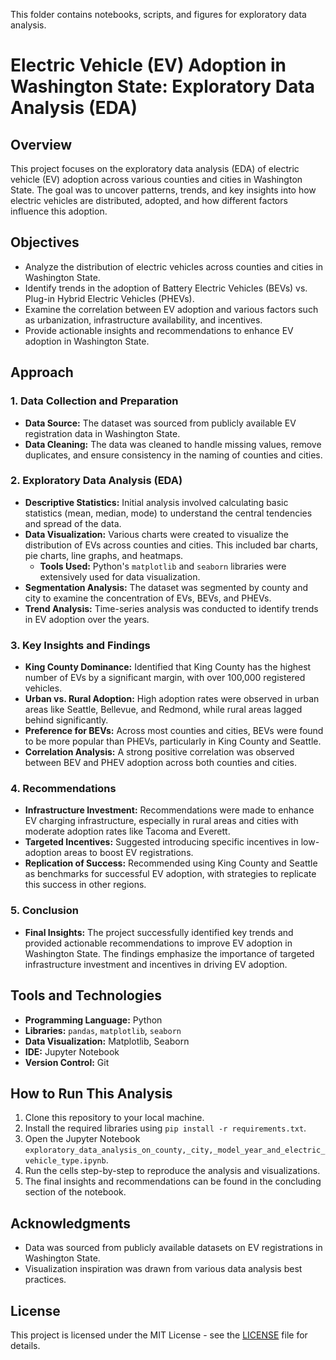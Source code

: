 This folder contains notebooks, scripts, and figures for exploratory data analysis. 


# Electric Vehicle (EV) Adoption in Washington State: Exploratory Data Analysis (EDA)

## Overview
This project focuses on the exploratory data analysis (EDA) of electric vehicle (EV) adoption across various counties and cities in Washington State. The goal was to uncover patterns, trends, and key insights into how electric vehicles are distributed, adopted, and how different factors influence this adoption.

## Objectives
- Analyze the distribution of electric vehicles across counties and cities in Washington State.
- Identify trends in the adoption of Battery Electric Vehicles (BEVs) vs. Plug-in Hybrid Electric Vehicles (PHEVs).
- Examine the correlation between EV adoption and various factors such as urbanization, infrastructure availability, and incentives.
- Provide actionable insights and recommendations to enhance EV adoption in Washington State.

## Approach

### 1. **Data Collection and Preparation**
   - **Data Source:** The dataset was sourced from publicly available EV registration data in Washington State.
   - **Data Cleaning:** The data was cleaned to handle missing values, remove duplicates, and ensure consistency in the naming of counties and cities.

### 2. **Exploratory Data Analysis (EDA)**
   - **Descriptive Statistics:** Initial analysis involved calculating basic statistics (mean, median, mode) to understand the central tendencies and spread of the data.
   - **Data Visualization:** Various charts were created to visualize the distribution of EVs across counties and cities. This included bar charts, pie charts, line graphs, and heatmaps.
     - **Tools Used:** Python's `matplotlib` and `seaborn` libraries were extensively used for data visualization.
   - **Segmentation Analysis:** The dataset was segmented by county and city to examine the concentration of EVs, BEVs, and PHEVs.
   - **Trend Analysis:** Time-series analysis was conducted to identify trends in EV adoption over the years.

### 3. **Key Insights and Findings**
   - **King County Dominance:** Identified that King County has the highest number of EVs by a significant margin, with over 100,000 registered vehicles.
   - **Urban vs. Rural Adoption:** High adoption rates were observed in urban areas like Seattle, Bellevue, and Redmond, while rural areas lagged behind significantly.
   - **Preference for BEVs:** Across most counties and cities, BEVs were found to be more popular than PHEVs, particularly in King County and Seattle.
   - **Correlation Analysis:** A strong positive correlation was observed between BEV and PHEV adoption across both counties and cities.

### 4. **Recommendations**
   - **Infrastructure Investment:** Recommendations were made to enhance EV charging infrastructure, especially in rural areas and cities with moderate adoption rates like Tacoma and Everett.
   - **Targeted Incentives:** Suggested introducing specific incentives in low-adoption areas to boost EV registrations.
   - **Replication of Success:** Recommended using King County and Seattle as benchmarks for successful EV adoption, with strategies to replicate this success in other regions.

### 5. **Conclusion**
   - **Final Insights:** The project successfully identified key trends and provided actionable recommendations to improve EV adoption in Washington State. The findings emphasize the importance of targeted infrastructure investment and incentives in driving EV adoption.

## Tools and Technologies
- **Programming Language:** Python
- **Libraries:** `pandas`, `matplotlib`, `seaborn`
- **Data Visualization:** Matplotlib, Seaborn
- **IDE:** Jupyter Notebook
- **Version Control:** Git

## How to Run This Analysis
1. Clone this repository to your local machine.
2. Install the required libraries using `pip install -r requirements.txt`.
3. Open the Jupyter Notebook `exploratory_data_analysis_on_county,_city,_model_year_and_electric_vehicle_type.ipynb`.
4. Run the cells step-by-step to reproduce the analysis and visualizations.
5. The final insights and recommendations can be found in the concluding section of the notebook.

## Acknowledgments
- Data was sourced from publicly available datasets on EV registrations in Washington State.
- Visualization inspiration was drawn from various data analysis best practices.

## License
This project is licensed under the MIT License - see the [LICENSE](https://github.com/Kareemulla-Adivigalla/Electric-Vehicle-EV-Adoption-Analysis-in-Washington-State/blob/master/LICENSE) file for details.


